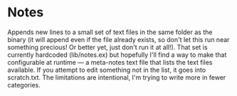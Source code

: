 Notes
=====

Appends new lines to a small set of text files in the same folder as the binary (it will append even if the file already exists, so don't let this run near something precious! Or better yet, just don't run it at all!). That set is currently hardcoded (lib/notes.ex) but hopefully I'll find a way to make that configurable at runtime — a meta-notes text file that lists the text files available. If you attempt to edit something not in the list, it goes into scratch.txt. The limitations are intentional, I'm trying to write more in fewer categories.
